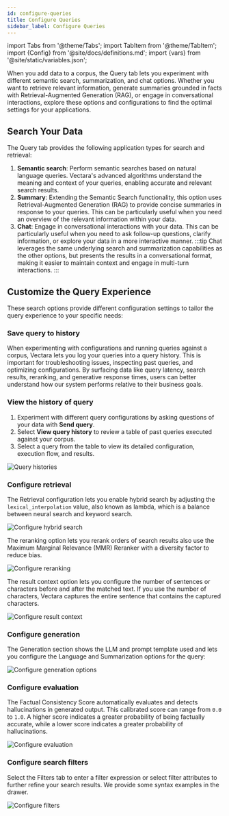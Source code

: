 ```yaml
---
id: configure-queries
title: Configure Queries
sidebar_label: Configure Queries
---
```


import Tabs from '@theme/Tabs';
import TabItem from '@theme/TabItem';
import {Config} from '@site/docs/definitions.md';
import {vars} from '@site/static/variables.json';

When you add data to a corpus, the Query tab lets you experiment with 
different semantic search, summarization, and chat options. Whether you want 
to retrieve relevant information, generate summaries grounded in facts with 
Retrieval-Augmented Generation (RAG), or engage in conversational 
interactions, explore these options and configurations to find the optimal 
settings for your applications.

## Search Your Data

The Query tab provides the following application types for search and 
retrieval:

1. **Semantic search**: Perform semantic searches based 
   on natural language queries. Vectara's advanced algorithms understand the meaning 
   and context of your queries, enabling accurate and relevant search results.
2. **Summary**: Extending the Semantic Search functionality, this 
   option uses Retrieval-Augmented Generation (RAG) to provide concise summaries in 
   response to your queries. This can be particularly useful when you need an 
   overview of the relevant information within your data.
3. **Chat**: Engage in conversational interactions 
   with your data. This can be particularly useful when you need to ask 
   follow-up questions, clarify information, or explore your data in a more 
   interactive manner.
   :::tip
   Chat leverages the same underlying search and summarization capabilities as 
   the other options, but presents the results in a conversational format, making 
   it easier to maintain context and engage in multi-turn interactions.
   :::

## Customize the Query Experience

These search options provide different configuration settings to tailor the 
query experience to your specific needs:

### Save query to history

When experimenting with configurations and running queries against a corpus, 
Vectara lets you log your queries into a query history. This is important for 
troubleshooting issues, inspecting past queries, and optimizing configurations. 
By surfacing data like query latency, search results, reranking, and 
generative response times, users can better understand how our system performs 
relative to their business goals.

### View the history of query

1. Experiment with different query configurations by asking questions of 
   your data with **Send query**.
2. Select **View query history** to review a table of past queries executed 
   against your corpus. 
3. Select a query from the table to view its detailed configuration, execution 
   flow, and results.

![Query histories](/img/query-histories.png)

### Configure retrieval

The Retrieval configuration lets you enable hybrid search by adjusting the 
`lexical_interpolation` value, also known as lambda, which is a balance 
between neural search and keyword search. 

![Configure hybrid search](/img/configure_hybrid_search.png)

The reranking option lets you rerank orders of search results also use the 
Maximum Marginal Relevance (MMR) Reranker with a diversity factor to 
reduce bias.

![Configure reranking](/img/configure_reranking.png)

The result context option lets you configure the number of sentences or 
characters before and after the matched text. If you use the number of 
characters, Vectara captures the entire sentence that contains the captured 
characters.

![Configure result context](/img/configure_result_context.png)

### Configure generation

The Generation section shows the LLM and prompt template used and lets you
configure the Language and Summarization options for the query:

![Configure generation options](/img/configure_generation.png)

### Configure evaluation

The Factual Consistency Score automatically evaluates and detects 
hallucinations in generated output. This calibrated score can range from `0.0` 
to `1.0`. A higher score indicates a greater probability of being factually 
accurate, while a lower score indicates a greater probability of 
hallucinations.

![Configure evaluation](/img/configure_evaluation.png)


### Configure search filters

Select the Filters tab to enter a filter expression or select filter attributes 
to further refine your search results. We provide some syntax examples in the 
drawer.

![Configure filters](/img/configure_filters.png)

